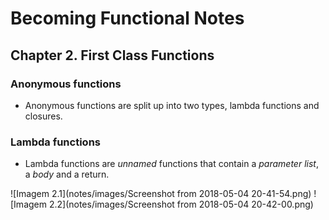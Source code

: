 # Becoming Functional Notes

## Chapter 2. First Class Functions

### Anonymous functions

- Anonymous functions are split up into two types, lambda functions and closures.

### Lambda functions

- Lambda functions are *unnamed* functions that contain a *parameter list*, a *body* and a return.

![Imagem 2.1](notes/images/Screenshot from 2018-05-04 20-41-54.png)
![Imagem 2.2](notes/images/Screenshot from 2018-05-04 20-42-00.png)
